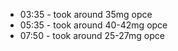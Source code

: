 * 03:35 - took around 35mg opce
* 05:35 - took around 40-42mg opce
* 07:50 - took around 25-27mg opce 